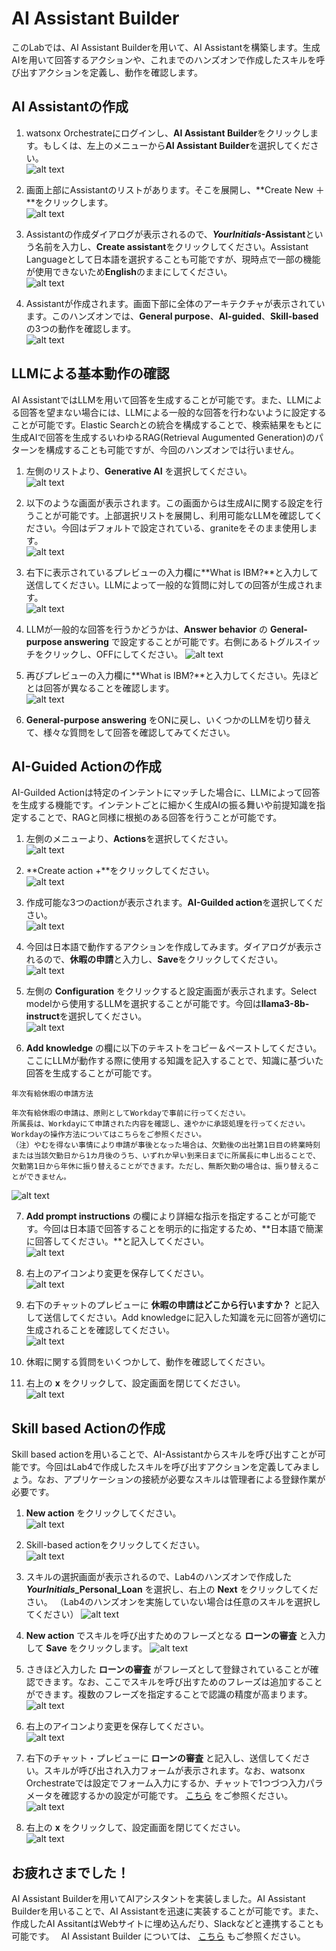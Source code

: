 # AI Assistant Builder

このLabでは、AI Assistant Builderを用いて、AI Assistantを構築します。生成AIを用いて回答するアクションや、これまでのハンズオンで作成したスキルを呼び出すアクションを定義し、動作を確認します。

## AI Assistantの作成

 1. watsonx Orchestrateにログインし、**AI Assistant Builder**をクリックします。もしくは、左上のメニューから**AI Assistant Builder**を選択してください。  
 ![alt text](lab5_images/image-0.png)
 
 2. 画面上部にAssistantのリストがあります。そこを展開し、**Create New ＋**をクリックします。  
 ![alt text](lab5_images/image-1.png)
 
 6. Assistantの作成ダイアログが表示されるので、***YourInitials*-Assistant**という名前を入力し、**Create assistant**をクリックしてください。Assistant Languageとして日本語を選択することも可能ですが、現時点で一部の機能が使用できないため**English**のままにしてください。  
 ![alt text](lab5_images/image-2.png)

 7. Assistantが作成されます。画面下部に全体のアーキテクチャが表示されています。このハンズオンでは、**General purpose**、**AI-guided**、**Skill-based**の3つの動作を確認します。      
 ![alt text](lab5_images/image-3.png)

## LLMによる基本動作の確認
AI AssistantではLLMを用いて回答を生成することが可能です。また、LLMによる回答を望まない場合には、LLMによる一般的な回答を行わないように設定することが可能です。Elastic Searchとの統合を構成することで、検索結果をもとに生成AIで回答を生成するいわゆるRAG(Retrieval Augumented Generation)のパターンを構成することも可能ですが、今回のハンズオンでは行いません。

 1. 左側のリストより、**Generative AI** を選択してください。  
 ![alt text](lab5_images/image-4.png)
 
 2. 以下のような画面が表示されます。この画面からは生成AIに関する設定を行うことが可能です。上部選択リストを展開し、利用可能なLLMを確認してください。今回はデフォルトで設定されている、graniteをそのまま使用します。  
 ![alt text](lab5_images/image-5.png)
 
 3. 右下に表示されているプレビューの入力欄に**What is IBM?**と入力して送信してください。LLMによって一般的な質問に対しての回答が生成されます。　　  
 ![alt text](lab5_images/image-6.png)
 
 4. LLMが一般的な回答を行うかどうかは、**Answer behavior** の **General-purpose answering** で設定することが可能です。右側にあるトグルスイッチをクリックし、OFFにしてください。
 ![alt text](lab5_images/image-7.png)
 
 5. 再びプレビューの入力欄に**What is IBM?**と入力してください。先ほどとは回答が異なることを確認します。  
 ![alt text](lab5_images/image-8.png)
 
 6. **General-purpose answering** をONに戻し、いくつかのLLMを切り替えて、様々な質問をして回答を確認してみてください。  


## AI-Guided Actionの作成
AI-Guilded Actionは特定のインテントにマッチした場合に、LLMによって回答を生成する機能です。インテントごとに細かく生成AIの振る舞いや前提知識を指定することで、RAGと同様に根拠のある回答を行うことが可能です。

 1. 左側のメニューより、**Actions**を選択してください。    
 ![alt text](lab5_images/image-10.png)
 
 2. **Create action +**をクリックしてください。    
 ![alt text](lab5_images/image-11.png)
 
 3. 作成可能な3つのactionが表示されます。**AI-Guilded action**を選択してください。  
 ![alt text](lab5_images/image-12.png)
 
 4. 今回は日本語で動作するアクションを作成してみます。ダイアログが表示されるので、**休暇の申請**と入力し、**Save**をクリックしてください。   
 ![alt text](lab5_images/image-13.png)
 
 5. 左側の **Configuration** をクリックすると設定画面が表示されます。Select modelから使用するLLMを選択することが可能です。今回は**llama3-8b-instruct**を選択してください。  
 ![alt text](lab5_images/image-14.png)
 
 6. **Add knowledge** の欄に以下のテキストをコピー＆ペーストしてください。ここにLLMが動作する際に使用する知識を記入することで、知識に基づいた回答を生成することが可能です。  
 ```
 年次有給休暇の申請方法
 
 年次有給休暇の申請は、原則としてWorkdayで事前に行ってください。
 所属長は、Workdayにて申請された内容を確認し、速やかに承認処理を行ってください。Workdayの操作方法についてはこちらをご参照ください。
 （注）やむを得ない事情により申請が事後となった場合は、欠勤後の出社第1日目の終業時刻または当該欠勤日から1カ月後のうち、いずれか早い到来日までに所属長に申し出ることで、欠勤第1日から年休に振り替えることができます。ただし、無断欠勤の場合は、振り替えることができません。
 ```
 ![alt text](lab5_images/image-15.png)
 
 7. **Add prompt instructions** の欄により詳細な指示を指定することが可能です。今回は日本語で回答することを明示的に指定するため、**日本語で簡潔に回答してください。**と記入してください。  
 ![alt text](lab5_images/image-16.png)
 
 8. 右上のアイコンより変更を保存してください。  
 ![alt text](lab5_images/image-17.png)
 
 8. 右下のチャットのプレビューに **休暇の申請はどこから行いますか？** と記入して送信してください。Add knowledgeに記入した知識を元に回答が適切に生成されることを確認してください。  
 ![alt text](lab5_images/image-18.png)
 
 9. 休暇に関する質問をいくつかして、動作を確認してください。
 
 10. 右上の **x** をクリックして、設定画面を閉じてください。  
 ![alt text](lab5_images/image-19.png)


## Skill based Actionの作成
Skill based actionを用いることで、AI-Assistantからスキルを呼び出すことが可能です。今回はLab4で作成したスキルを呼び出すアクションを定義してみましょう。なお、アプリケーションの接続が必要なスキルは管理者による登録作業が必要です。  

 1. **New action** をクリックしてください。  
 ![alt text](lab5_images/image-20.png)
 
 2. Skill-based actionをクリックしてください。  
 ![alt text](lab5_images/image-21.png)
 
 3. スキルの選択画面が表示されるので、Lab4のハンズオンで作成した ***YourInitials*_Personal_Loan** を選択し、右上の **Next** をクリックしてください。 （Lab4のハンズオンを実施していない場合は任意のスキルを選択してください） 
 ![alt text](lab5_images/image-22.png)
 
 4. **New action** でスキルを呼び出すためのフレーズとなる **ローンの審査** と入力して **Save** をクリックします。
 ![alt text](lab5_images/image-23.png)
 
 5. さきほど入力した **ローンの審査** がフレーズとして登録されていることが確認できます。なお、ここでスキルを呼び出すためのフレーズは追加することができます。複数のフレーズを指定することで認識の精度が高まります。
 ![alt text](lab5_images/image-24.png)
 
 6. 右上のアイコンより変更を保存してください。  
 ![alt text](lab5_images/image-17.png)
 
 7. 右下のチャット・プレビューに **ローンの審査** と記入し、送信してください。スキルが呼び出され入力フォームが表示されます。なお、watsonx Orchestrateでは設定でフォーム入力にするか、チャットで1つづつ入力パラメータを確認するかの設定が可能です。
 <a href="https://www.ibm.com/docs/ja/watsonx/watson-orchestrate/current?topic=actions-defining-how-interact-skill-in-conversation#configuring-multi-turn-conversations" target="_blank" rel="noopener noreferrer">こちら</a>
 をご参照ください。
 ![alt text](lab5_images/image-25.png)
 
 6. 右上の **x** をクリックして、設定画面を閉じてください。  
 ![alt text](lab5_images/image-19.png)

## お疲れさまでした！
AI Assistant Builderを用いてAIアシスタントを実装しました。AI Assistant Builderを用いることで、AI Assistantを迅速に実装することが可能です。また、作成したAI AssitantはWebサイトに埋め込んだり、Slackなどと連携することも可能です。　
AI Assistant Builder については、
<a href="https://www.ibm.com/docs/ja/watsonx/watson-orchestrate/current?topic=building-ai-assistants" target="_blank" rel="noopener noreferrer">こちら</a>
もご参照ください。
